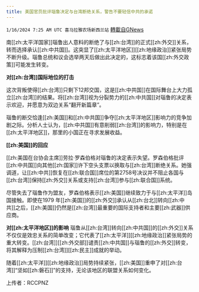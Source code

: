 ```yaml
---
title: 美国官员批评瑙鲁决定与台湾断绝关系，警告不要轻信中共的承诺
---
```

`1/16/2024 7:25 AM UTC 喜马拉雅农场新西兰站` [轉載自GNews](https://gnews.org/articles/2223769)

南[[zh:太平洋国家]]瑙鲁出人意料的断绝了与[[zh:台湾]]的正式[[zh:外交]]关系，转而选择承认[[zh:中共国]]。这突显了[[zh:太平洋地区]][[zh:地缘政治]]紧张局势不断升级。瑙鲁总统和议会选举两天后做出此决定的，这标志着该国[[zh:外交政策]]可能发生转变。

**对[[zh:台湾]]国际地位的打击**

这次背叛使得[[zh:台湾]]只剩下12邦交国，这是[[zh:中共国]]在国际舞台上大力孤立[[zh:台湾]]的结果。将[[zh:台湾]]视为分裂势力的[[zh:中共国]]对瑙鲁的决定表示欢迎，并愿意为双边关系“翻开新篇章”。

瑙鲁的断交恰逢[[zh:美国]]和[[zh:中共国]]争夺[[zh:太平洋地区]]影响力的竞争加剧之际。分析人士认为，[[zh:中共国]]有意削弱[[zh:台湾]]的影响力，特别是在[[zh:太平洋地区]]，那里的小国正在寻求发展收益。

**[[zh:美国]]的回应**

[[zh:美国在台协会主席]]劳拉·罗森伯格对瑙鲁的决定表示失望。罗森伯格批评[[zh:中共国]]向其他[[zh:国家]]许下空头支票以换取与[[zh:台湾]]断绝关系。她强调道，让[[zh:中共]]恢复在[[zh:联合国]]席位的第2758号决议并不阻止各国与[[zh:台湾]]保持[[zh:外交]]关系或支持[[zh:台湾]]参与[[zh:联合国]]系统。

尽管失去了瑙鲁作为盟友，罗森伯格表示[[zh:美国]]继续致力于与[[zh:太平洋]]岛国接触。即使在1979 年[[zh:美国]]的[[zh:外交]]承认从[[zh:台北]]转向[[zh:中共]]之后，[[zh:美国]]仍然是[[zh:台湾]]最重要的国际支持者和主要[[zh:武器]]供应商。

**对[[zh:太平洋地区]]的影响**
瑙鲁从[[zh:台湾]]转向[[zh:中共国]]的[[zh:外交]]关系不仅仅是效忠关系的简单改变；它代表了[[zh:太平洋]][[zh:地缘政治]]紧张局势的重大转变。[[zh:台湾]][[zh:外交部]]谴责[[zh:中共国]]与瑙鲁的[[zh:外交]]转变，将其解释为压制[[zh:台湾]][[zh:民主]]成就的举动。

随着[[zh:太平洋]][[zh:地缘政治]]局势持续紧张，[[zh:美国]]重申了对[[zh:台湾]]“坚如[[zh:磐石]]”的支持，无论该地区的联盟关系如何变化。

上传者：RCCPNZ
